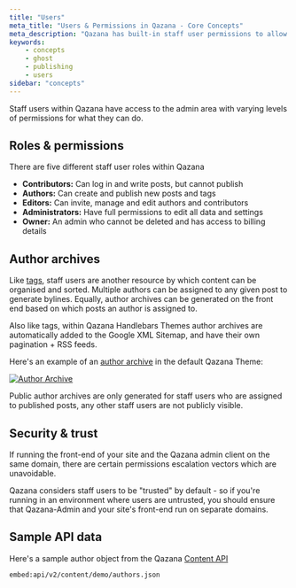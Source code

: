 ```yaml
---
title: "Users"
meta_title: "Users & Permissions in Qazana - Core Concepts"
meta_description: "Qazana has built-in staff user permissions to allow teams to collaborate effectively. Learn more about user permissions in Qazana."
keywords:
    - concepts
    - ghost
    - publishing
    - users
sidebar: "concepts"
---
```


Staff users within Qazana have access to the admin area with varying levels of permissions for what they can do.


## Roles & permissions

There are five different staff user roles within Qazana

- **Contributors:** Can log in and write posts, but cannot publish
- **Authors:** Can create and publish new posts and tags
- **Editors:** Can invite, manage and edit authors and contributors
- **Administrators:** Have full permissions to edit all data and settings
- **Owner:** An admin who cannot be deleted and has access to billing details


## Author archives

Like [tags](/concepts/tags/), staff users are another resource by which content can be organised and sorted. Multiple authors can be assigned to any given post to generate bylines. Equally, author archives can be generated on the front end based on which posts an author is assigned to.

Also like tags, within Qazana Handlebars Themes author archives are automatically added to the Google XML Sitemap, and have their own pagination + RSS feeds.

Here's an example of an [author archive](https://demo.ghost.io/author/martin/) in the default Qazana Theme:

[![Author Archive](../images/concepts/author-archive.jpg)](https://demo.ghost.io/author/martin/)

Public author archives are only generated for staff users who are assigned to published posts, any other staff users are not publicly visible.


## Security & trust

If running the front-end of your site and the Qazana admin client on the same domain, there are certain permissions escalation vectors which are unavoidable.

Qazana considers staff users to be "trusted" by default - so if you're running in an environment where users are untrusted, you should ensure that Qazana-Admin and your site's front-end run on separate domains.


## Sample API data

Here's a sample author object from the Qazana [Content API](/api/content/)

`embed:api/v2/content/demo/authors.json`
